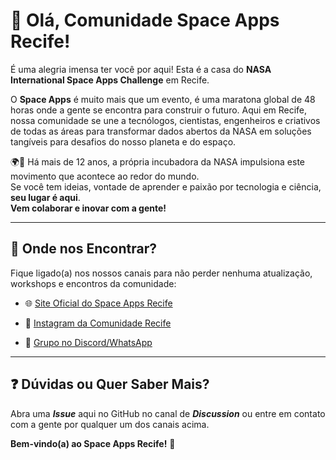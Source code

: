# 👋 Olá, Comunidade Space Apps Recife!

É uma alegria imensa ter você por aqui! Esta é a casa do **NASA International Space Apps Challenge** em Recife.

O **Space Apps** é muito mais que um evento, é uma maratona global de 48 horas onde a gente se encontra para construir o futuro. Aqui em Recife, nossa comunidade se une a tecnólogos, cientistas, engenheiros e criativos de todas as áreas para transformar dados abertos da NASA em soluções tangíveis para desafios do nosso planeta e do espaço.

🌍🚀 Há mais de 12 anos, a própria incubadora da NASA impulsiona este movimento que acontece ao redor do mundo.  
Se você tem ideias, vontade de aprender e paixão por tecnologia e ciência, **seu lugar é aqui**.  
**Vem colaborar e inovar com a gente!**

---

## 📍 Onde nos Encontrar?

Fique ligado(a) nos nossos canais para não perder nenhuma atualização, workshops e encontros da comunidade:

- 🌐 [Site Oficial do Space Apps Recife](#)  
  <!-- Substitua '#' pelo link do site oficial assim que estiver disponível -->

- 📸 [Instagram da Comunidade Recife](#)  
  <!-- Substitua '#' pelo link do Instagram oficial da comunidade -->

- 💬 [Grupo no Discord/WhatsApp](#)  
  <!-- Substitua '#' pelo link do grupo de comunicação -->

---

## ❓ Dúvidas ou Quer Saber Mais?

Abra uma ***Issue*** aqui no GitHub no canal de ***Discussion*** ou entre em contato com a gente por qualquer um dos canais acima.

**Bem-vindo(a) ao Space Apps Recife!** 🌟
